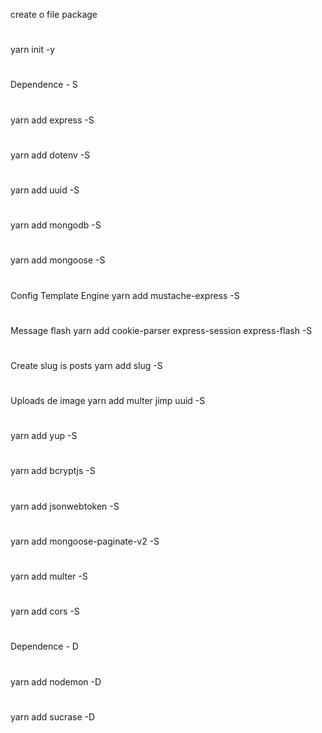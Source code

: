 create o file package

#

yarn init -y

#

Dependence - S

#

yarn add express -S

#

yarn add dotenv -S

#

yarn add uuid -S

#

yarn add mongodb -S

#

yarn add mongoose -S

#

Config Template Engine
yarn add mustache-express -S

#

Message flash
yarn add cookie-parser express-session express-flash -S

#

Create slug is posts
yarn add slug -S

#

Uploads de image
yarn add multer jimp uuid -S

#

yarn add yup -S

#

yarn add bcryptjs -S

#

yarn add jsonwebtoken -S

#

yarn add mongoose-paginate-v2 -S

#

yarn add multer -S

#

yarn add cors -S

#

#

Dependence - D

#

yarn add nodemon -D

#

yarn add sucrase -D
